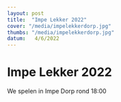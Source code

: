 ```yaml
---
layout: post
title:  "Impe Lekker 2022"
cover: "/media/impelekkerdorp.jpg"
thumbs: "/media/impelekkerdorp.jpg"
datum:   4/6/2022
---
```


# Impe Lekker 2022

We spelen in Impe Dorp rond 18:00